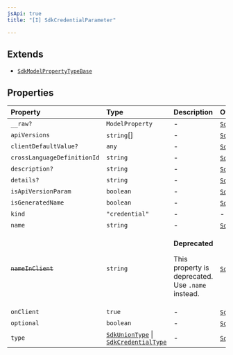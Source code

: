 ```yaml
---
jsApi: true
title: "[I] SdkCredentialParameter"

---
```

## Extends

- [`SdkModelPropertyTypeBase`](SdkModelPropertyTypeBase.md)

## Properties

| Property | Type | Description | Overrides | Inherited from |
| :------ | :------ | :------ | :------ | :------ |
| `__raw?` | `ModelProperty` | - | [`SdkModelPropertyTypeBase`](SdkModelPropertyTypeBase.md).`__raw` | [`SdkModelPropertyTypeBase`](SdkModelPropertyTypeBase.md).`__raw` |
| `apiVersions` | `string`[] | - | [`SdkModelPropertyTypeBase`](SdkModelPropertyTypeBase.md).`apiVersions` | [`SdkModelPropertyTypeBase`](SdkModelPropertyTypeBase.md).`apiVersions` |
| `clientDefaultValue?` | `any` | - | [`SdkModelPropertyTypeBase`](SdkModelPropertyTypeBase.md).`clientDefaultValue` | [`SdkModelPropertyTypeBase`](SdkModelPropertyTypeBase.md).`clientDefaultValue` |
| `crossLanguageDefinitionId` | `string` | - | [`SdkModelPropertyTypeBase`](SdkModelPropertyTypeBase.md).`crossLanguageDefinitionId` | [`SdkModelPropertyTypeBase`](SdkModelPropertyTypeBase.md).`crossLanguageDefinitionId` |
| `description?` | `string` | - | [`SdkModelPropertyTypeBase`](SdkModelPropertyTypeBase.md).`description` | [`SdkModelPropertyTypeBase`](SdkModelPropertyTypeBase.md).`description` |
| `details?` | `string` | - | [`SdkModelPropertyTypeBase`](SdkModelPropertyTypeBase.md).`details` | [`SdkModelPropertyTypeBase`](SdkModelPropertyTypeBase.md).`details` |
| `isApiVersionParam` | `boolean` | - | [`SdkModelPropertyTypeBase`](SdkModelPropertyTypeBase.md).`isApiVersionParam` | [`SdkModelPropertyTypeBase`](SdkModelPropertyTypeBase.md).`isApiVersionParam` |
| `isGeneratedName` | `boolean` | - | [`SdkModelPropertyTypeBase`](SdkModelPropertyTypeBase.md).`isGeneratedName` | [`SdkModelPropertyTypeBase`](SdkModelPropertyTypeBase.md).`isGeneratedName` |
| `kind` | `"credential"` | - | - | - |
| `name` | `string` | - | [`SdkModelPropertyTypeBase`](SdkModelPropertyTypeBase.md).`name` | [`SdkModelPropertyTypeBase`](SdkModelPropertyTypeBase.md).`name` |
| ~~`nameInClient`~~ | `string` | <p>**Deprecated**</p><p>This property is deprecated. Use `.name` instead.</p> | [`SdkModelPropertyTypeBase`](SdkModelPropertyTypeBase.md).`nameInClient` | [`SdkModelPropertyTypeBase`](SdkModelPropertyTypeBase.md).`nameInClient` |
| `onClient` | `true` | - | [`SdkModelPropertyTypeBase`](SdkModelPropertyTypeBase.md).`onClient` | [`SdkModelPropertyTypeBase`](SdkModelPropertyTypeBase.md).`onClient` |
| `optional` | `boolean` | - | [`SdkModelPropertyTypeBase`](SdkModelPropertyTypeBase.md).`optional` | [`SdkModelPropertyTypeBase`](SdkModelPropertyTypeBase.md).`optional` |
| `type` | [`SdkUnionType`](SdkUnionType.md) \| [`SdkCredentialType`](SdkCredentialType.md) | - | [`SdkModelPropertyTypeBase`](SdkModelPropertyTypeBase.md).`type` | [`SdkModelPropertyTypeBase`](SdkModelPropertyTypeBase.md).`type` |
